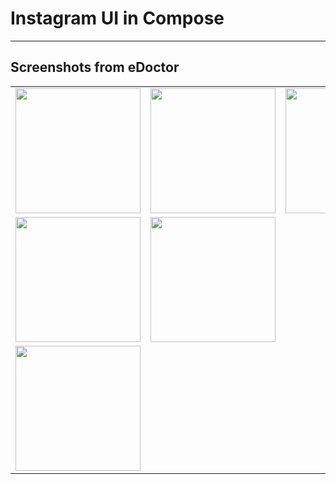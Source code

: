 # Instagram UI in Compose

---

## Screenshots from eDoctor
<table>
  <tr>
    <td><img src="https://github.com/user-attachments/assets/3059103b-b972-47cc-8d47-00b5bb19ff34" width="200"/></td>
    <td><img src="https://github.com/user-attachments/assets/f7f82257-139d-49c1-8da9-539e88b2e3ed" width="200"/></td>
    <td><img src="https://github.com/user-attachments/assets/150ac7fa-db55-40d1-a6b1-7b0bcca79f72" width="200"/></td>
    <td><img src="" width="200"/></td>
  </tr>
  <tr>
    <td><img src="https://github.com/user-attachments/assets/a072d396-3063-48a5-8094-6ed11a30ee01" width="200"/></td>
    <td><img src="https://github.com/user-attachments/assets/b4b8d5e2-1713-4cee-bd15-07ae4176cb44" width="200"/></td>
  </tr>
  <tr>
    <td><img src="https://github.com/user-attachments/assets/bc35ed18-8ba1-4a66-a890-e2bf69f3905c" width="200"/></td>
  </tr>
</table>
